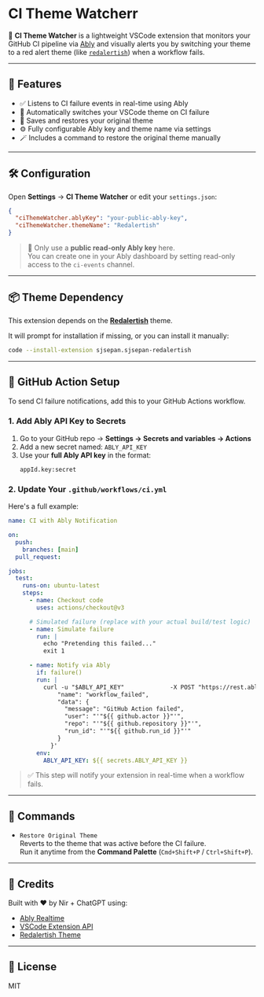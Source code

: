 # CI Theme Watcherr

🔴 **CI Theme Watcher** is a lightweight VSCode extension that monitors your GitHub CI pipeline via [Ably](https://ably.com) and visually alerts you by switching your theme to a red alert theme (like [`redalertish`](https://marketplace.visualstudio.com/items?itemName=sjsepan.sjsepan-redalertish)) when a workflow fails.

---

## 🚀 Features

- ✅ Listens to CI failure events in real-time using Ably
- 🎨 Automatically switches your VSCode theme on CI failure
- 🔄 Saves and restores your original theme
- ⚙️ Fully configurable Ably key and theme name via settings
- 🪄 Includes a command to restore the original theme manually

---

## 🛠 Configuration

Open **Settings** → **CI Theme Watcher** or edit your `settings.json`:

```json
{
  "ciThemeWatcher.ablyKey": "your-public-ably-key",
  "ciThemeWatcher.themeName": "Redalertish"
}
```

> 🔐 Only use a **public read-only Ably key** here.  
> You can create one in your Ably dashboard by setting read-only access to the `ci-events` channel.

---

## 📦 Theme Dependency

This extension depends on the [**Redalertish**](https://marketplace.visualstudio.com/items?itemName=sjsepan.sjsepan-redalertish) theme.

It will prompt for installation if missing, or you can install it manually:

```bash
code --install-extension sjsepan.sjsepan-redalertish
```

---

## 🧰 GitHub Action Setup

To send CI failure notifications, add this to your GitHub Actions workflow.

### 1. Add Ably API Key to Secrets

1. Go to your GitHub repo → **Settings → Secrets and variables → Actions**
2. Add a new secret named: `ABLY_API_KEY`
3. Use your **full Ably API key** in the format:
   ```
   appId.key:secret
   ```

### 2. Update Your `.github/workflows/ci.yml`

Here's a full example:

```yaml
name: CI with Ably Notification

on:
  push:
    branches: [main]
  pull_request:

jobs:
  test:
    runs-on: ubuntu-latest
    steps:
      - name: Checkout code
        uses: actions/checkout@v3

      # Simulated failure (replace with your actual build/test logic)
      - name: Simulate failure
        run: |
          echo "Pretending this failed..."
          exit 1

      - name: Notify via Ably
        if: failure()
        run: |
          curl -u "$ABLY_API_KEY"             -X POST "https://rest.ably.io/channels/ci-events/messages"             -H "Content-Type: application/json"             -d '{
              "name": "workflow_failed",
              "data": {
                "message": "GitHub Action failed",
                "user": "'"${{ github.actor }}"'",
                "repo": "'"${{ github.repository }}"'",
                "run_id": "'"${{ github.run_id }}"'"
              }
            }'
        env:
          ABLY_API_KEY: ${{ secrets.ABLY_API_KEY }}
```

> ✅ This step will notify your extension in real-time when a workflow fails.

---

## 🧪 Commands

- `Restore Original Theme`  
  Reverts to the theme that was active before the CI failure.  
  Run it anytime from the **Command Palette** (`Cmd+Shift+P` / `Ctrl+Shift+P`).

---

## 🙌 Credits

Built with ❤️ by Nir + ChatGPT using:

- [Ably Realtime](https://ably.com/)
- [VSCode Extension API](https://code.visualstudio.com/api)
- [Redalertish Theme](https://marketplace.visualstudio.com/items?itemName=sjsepan.sjsepan-redalertish)

---

## 📄 License

MIT
